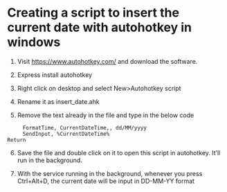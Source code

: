 # Creating a script to insert the current date with autohotkey in windows

1. Visit https://www.autohotkey.com/ and download the software.

2. Express install autohotkey

3. Right click on desktop and select New>Autohotkey script

4. Rename it as insert_date.ahk

5. Remove the text already in the file and type in the below code


```^!d::
     FormatTime, CurrentDateTime,, dd/MM/yyyy
     SendInput, %CurrentDateTime%
Return
```

6. Save the file and double click on it to open this script in autohotkey. It’ll run in the background.

7. With the service running in the background, whenever you press Ctrl+Alt+D, the current date will be input in DD-MM-YY format
